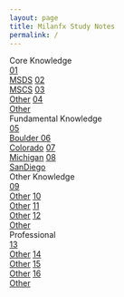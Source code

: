 ```yaml
---
layout: page
title: Milanfx Study Notes
permalink: /
---
```


<div class="row">
  <div class="btn text">
    <div class="btn name">Core Knowledge</div>
    <div class="row" style="grid-template-columns: 1fr 1fr 1fr 1fr;">
      <a href="/01-MSDS/"     class="btn box2">01<br>MSDS</a>
      <a href="/02-MSCS/"     class="btn box3">02<br>MSCS</a>
      <a href="/#/"           class="btn box4">03<br>Other</a>
      <a href="/#/"           class="btn box5">04<br>Other</a>
    </div>
  </div>
</div>

<div class="row">
  <div class="btn text">
    <div class="btn name">Fundamental Knowledge</div>
    <div class="row" style="grid-template-columns: 1fr 1fr 1fr 1fr;">
      <a href="/05-Boulder/"  class="btn box2">05<br>Boulder </a>
      <a href="/06-Colorado/" class="btn box3">06<br>Colorado</a>
      <a href="/07-Michigan/" class="btn box4">07<br>Michigan</a>
      <a href="/08-SanDiego/" class="btn box5">08<br>SanDiego</a>
    </div>
  </div>
</div>

<div class="row">
  <div class="btn text">
    <div class="btn name">Other Knowledge</div>
    <div class="row" style="grid-template-columns: 1fr 1fr 1fr 1fr;">
      <a href="/#/"           class="btn box2">09<br>Other</a>
      <a href="/#/"           class="btn box3">10<br>Other</a>
      <a href="/#/"           class="btn box4">11<br>Other</a>
      <a href="/#/"           class="btn box5">12<br>Other</a>
    </div>
  </div>
</div>

<div class="row">
  <div class="btn text">
    <div class="btn name">Professional</div>
    <div class="row" style="grid-template-columns: 1fr 1fr 1fr 1fr;">
      <a href="/#/"           class="btn box2">13<br>Other</a>
      <a href="/#/"           class="btn box3">14<br>Other</a>
      <a href="/#/"           class="btn box4">15<br>Other</a>
      <a href="/#/"           class="btn box5">16<br>Other</a>
    </div>
  </div>
</div>

<br><br><br><br><br><br>
<br><br><br><br><br><br>